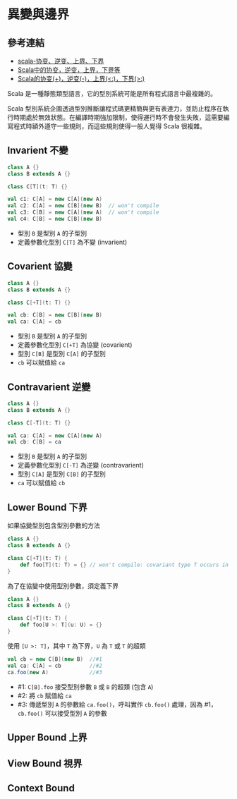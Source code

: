 # 異變與邊界

## 參考連結
- [scala-协变、逆变、上界、下界](http://www.cnblogs.com/jacksu-tencent/p/4979666.html)
- [Scala中的协变，逆变，上界，下界等](http://www.tuicool.com/articles/uYvyAbB)
- [Scala的协变(+)，逆变(-)，上界(<:)，下界(>:)](http://my.oschina.net/xinxingegeya/blog/486671)

Scala 是一種靜態類型語言，它的型別系統可能是所有程式語言中最複雜的。

Scala 型別系統企圖透過型別推斷讓程式碼更精簡與更有表達力，並防止程序在執行時期處於無效狀態。在編譯時期強加限制，使得運行時不會發生失敗，這需要編寫程式時額外遵守一些規則，而這些規則使得一般人覺得 Scala 很複雜。

## Invarient 不變
```scala
class A {}
class B extends A {}

class C[T](t: T) {}

val c1: C[A] = new C[A](new A)
val c2: C[A] = new C[B](new B)  // won't compile
val c3: C[B] = new C[A](new A)  // won't compile
val c4: C[B] = new C[B](new B)
```

- 型別 `B` 是型別 `A` 的子型別
- 定義參數化型別 `C[T]` 為不變 (invarient)

## Covarient 協變
```scala
class A {}
class B extends A {}

class C[+T](t: T) {}

val cb: C[B] = new C[B](new B)
val ca: C[A] = cb
```

- 型別 `B` 是型別 `A` 的子型別
- 定義參數化型別 `C[+T]` 為協變 (covarient)
- 型別 `C[B]` 是型別 `C[A]` 的子型別
- `cb` 可以賦值給 `ca`

## Contravarient 逆變
```scala
class A {}
class B extends A {}

class C[-T](t: T) {}

val ca: C[A] = new C[A](new A)
val cb: C[B] = ca
```

- 型別 `B` 是型別 `A` 的子型別
- 定義參數化型別 `C[-T]` 為逆變 (contravarient)
- 型別 `C[A]` 是型別 `C[B]` 的子型別
- `ca` 可以賦值給 `cb`

## Lower Bound 下界
如果協變型別包含型別參數的方法
```scala
class A {}
class B extends A {}

class C[+T](t: T) {
	def foo[T](t: T) = {} // won't compile: covariant type T occurs in contravariant position in type T of value t
}
```

為了在協變中使用型別參數，須定義下界
```scala
class A {}
class B extends A {}

class C[+T](t: T) {
	def foo[U >: T](u: U) = {}
}
```

使用 `[U >: T]`，其中 `T` 為下界，`U` 為 `T` 或 `T` 的超類
```scala
val cb = new C[B](new B)  //#1
val ca: C[A] = cb         //#2
ca.foo(new A)             //#3
```
- #1: `C[B].foo` 接受型別參數 `B` 或 `B` 的超類 (包含 `A`)
- #2: 將 `cb` 賦值給 `ca`
- #3: 傳遞型別 `A` 的參數給 `ca.foo()`，呼叫實作 `cb.foo()` 處理，因為 #1，`cb.foo()` 可以接受型別 `A` 的參數

## Upper Bound 上界

## View Bound 視界

## Context Bound 
